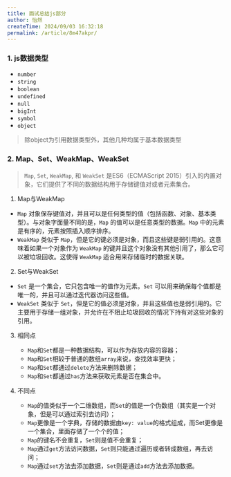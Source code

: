 ```yaml
---
title: 面试总结js部分
author: 怡然
createTime: 2024/09/03 16:32:18
permalink: /article/8m47akpr/
---
```


### 1. js数据类型
- `number`
- `string`
- `boolean`
- `undefined`
- `null`
- `bigInt`
- `symbol`
- `object`

> 除object为引用数据类型外，其他几种均属于基本数据类型

### 2. Map、Set、WeakMap、WeakSet
> `Map`, `Set`, `WeakMap`, 和 `WeakSet` 是ES6（ECMAScript 2015）引入的内置对象，它们提供了不同的数据结构用于存储键值对或者元素集合。

1. Map与WeakMap
- `Map` 对象保存键值对，并且可以是任何类型的值（包括函数、对象、基本类型）。与对象字面量不同的是，`Map` 的值可以是任意类型的数据。`Map` 中的元素是有序的，元素按照插入顺序排序。
- `WeakMap` 类似于 `Map`，但是它的键必须是对象，而且这些键是弱引用的。这意味着如果一个对象作为 `WeakMap` 的键并且这个对象没有其他引用了，那么它可以被垃圾回收。这使得 `WeakMap` 适合用来存储临时的数据关联。

2. Set与WeakSet
- `Set` 是一个集合，它只包含唯一的值作为元素。`Set` 可以用来确保每个值都是唯一的，并且可以通过迭代器访问这些值。
- `WeakSet` 类似于 `Set`，但是它的值必须是对象，并且这些值也是弱引用的。它主要用于存储一组对象，并允许在不阻止垃圾回收的情况下持有对这些对象的引用。

3. 相同点
   - `Map`和`Set`都是一种数据结构，可以作为存放内容的容器；
   - `Map`和`Set`相较于普通的数组`array`来说，查找效率更快；
   - `Map`和`Set`都通过`delete`方法来删除数据；
   - `Map`和`Set`都通过`has`方法来获取元素是否在集合中。
  
4. 不同点
   - `Map`的值类似于一个二维数组，而`Set`的值是一个伪数组（其实是一个对象，但是可以通过索引去访问）；
   - `Map`更像是一个字典，存储的数据由`key: value`的格式组成，而Set更像是一个集合，里面存储了一个个的值；
   - `Map`的键名不会重复，`Set`则是值不会重复；
   - `Map`通过`get`方法访问数据，`Set`则只能通过遍历或者转成数组，再去访问；
   - `Map`通过`set`方法去添加数据，`Set`则是通过`add`方法去添加数据。